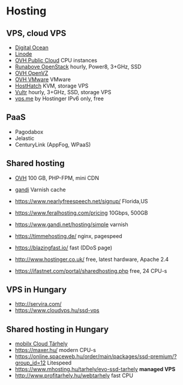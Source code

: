 # Hosting

## VPS, cloud VPS

- [Digital Ocean](https://www.digitalocean.com/?refcode=1f29354cd6ab)
- [Linode](https://www.linode.com/?r=66de78b7ac99f79ec3a8e89a60c6c825dd107df1)
- [OVH Public Cloud](http://www.ovh.com/fr/cloud/instances/cpu.xml) CPU instances
- [Runabove OpenStack](http://runabove.me/HAR2) hourly, Power8, 3+GHz, SSD
- [OVH OpenVZ](http://www.ovh.ie/vps/vps-classic.xml)
- [OVH VMware](http://www.ovh.ie/vps/vps-cloud.xml) VMware
- [HostHatch](https://portal.hosthatch.com/aff.php?aff=250) KVM, storage VPS
- [Vultr](http://www.vultr.com/?ref=6815796) hourly, 3+GHz, SSD, storage VPS
- [vps.me](http://www.vps.me/order/free-vps) by Hostinger IPv6 only, free

## PaaS

- Pagodabox
- Jelastic
- CenturyLink (AppFog, WPaaS)

## Shared hosting

- [OVH](https://www.ovh.ie/web-hosting/)  100 GB, PHP-FPM, mini CDN
- [gandi](https://www.gandi.net/hosting/simple) Varnish cache
- https://www.nearlyfreespeech.net/signup/ Florida,US
- https://www.feralhosting.com/pricing 10Gbps, 500GB
- https://www.gandi.net/hosting/simple varnish
- https://timmehosting.de/ nginx, pagespeed

- https://blazingfast.io/ fast (DDoS page)
- http://www.hostinger.co.uk/ free, latest hardware, Apache 2.4
- https://ifastnet.com/portal/sharedhosting.php free, 24 CPU-s

## VPS in Hungary

- http://servira.com/
- https://www.cloudvps.hu/ssd-vps

## Shared hosting in Hungary

- [mobilx Cloud Tárhely](http://mobilxcloud.hu/ugyfelkapu/?affid=204)
- https://maxer.hu/ modern CPU-s
- https://online.spaceweb.hu/order/main/packages/ssd-premium/?group_id=12 Litespeed
- https://www.mhosting.hu/tarhely/evo-ssd-tarhely **managed VPS**
- http://www.profitarhely.hu/webtarhely fast CPU
